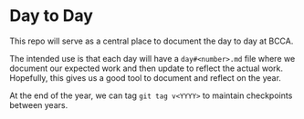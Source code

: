 # Day to Day

This repo will serve as a central place to document the day to day at BCCA.

The intended use is that each day will have a `day#<number>.md` file where
we document our expected work and then update to reflect the actual work.
Hopefully, this gives us a good tool to document and reflect on the year.

At the end of the year, we can tag `git tag v<YYYY>` to maintain checkpoints
between years.